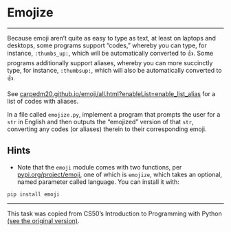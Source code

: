 # Emojize

---

Because emoji aren’t quite as easy to type as text, at least on laptops and desktops, some programs support “codes,” whereby you can type, for instance, `:thumbs_up:`, which will be automatically converted to 👍. Some programs additionally support aliases, whereby you can more succinctly type, for instance, `:thumbsup:`, which will also be automatically converted to 👍.

See [carpedm20.github.io/emoji/all.html?enableList=enable_list_alias](carpedm20.github.io/emoji/all.html?enableList=enable_list_alias) for a list of codes with aliases.

In a file called `emojize.py`, implement a program that prompts the user for a `str` in English and then outputs the “emojized” version of that `str`, converting any codes (or aliases) therein to their corresponding emoji.

## Hints

- Note that the `emoji` module comes with two functions, per [pypi.org/project/emoji](pypi.org/project/emoji), one of which is `emojize`, which takes an optional, named parameter called language. You can install it with:

```
pip install emoji
```

---

This task was copied from CS50’s Introduction to Programming with Python
[(see the original version)](https://cs50.harvard.edu/python/2022/psets/4/emojize/).
